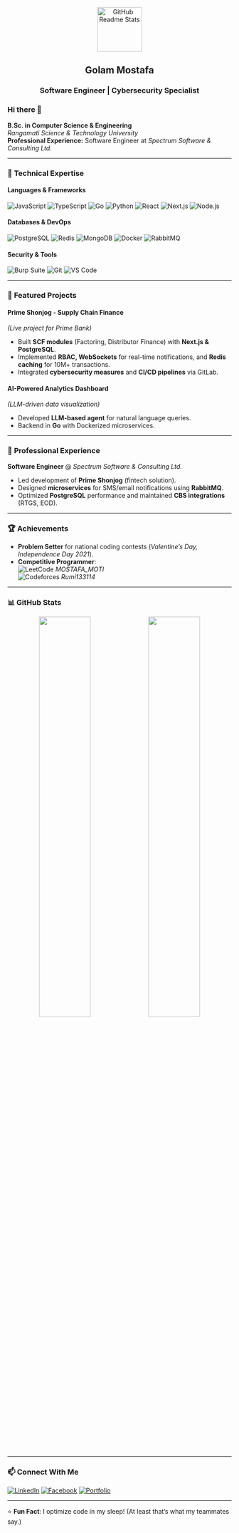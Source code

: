 <p align="center">
    <img width="100px" src="https://res.cloudinary.com/anuraghazra/image/upload/v1594908242/logo_ccswme.svg" align="center" alt="GitHub Readme Stats" />
    <h2 align="center">Golam Mostafa</h2>
    <h3 align="center">Software Engineer | Cybersecurity Specialist</h3>
</p>

### Hi there 👋

**B.Sc. in Computer Science & Engineering**  
*Rangamati Science & Technology University*  
**Professional Experience:** Software Engineer at *Spectrum Software & Consulting Ltd.*

---

### 🔧 **Technical Expertise**

#### **Languages & Frameworks**
![JavaScript](https://img.shields.io/badge/-JavaScript-F7DF1E?style=flat&logo=javascript&logoColor=black)
![TypeScript](https://img.shields.io/badge/-TypeScript-3178C6?style=flat&logo=typescript&logoColor=white)
![Go](https://img.shields.io/badge/-Go-00ADD8?style=flat&logo=go&logoColor=white)
![Python](https://img.shields.io/badge/-Python-3776AB?style=flat&logo=python&logoColor=white)
![React](https://img.shields.io/badge/-React-61DAFB?style=flat&logo=react&logoColor=black)
![Next.js](https://img.shields.io/badge/-Next.js-000000?style=flat&logo=next.js&logoColor=white)
![Node.js](https://img.shields.io/badge/-Node.js-339933?style=flat&logo=node.js&logoColor=white)

#### **Databases & DevOps**
![PostgreSQL](https://img.shields.io/badge/-PostgreSQL-4169E1?style=flat&logo=postgresql&logoColor=white)
![Redis](https://img.shields.io/badge/-Redis-DC382D?style=flat&logo=redis&logoColor=white)
![MongoDB](https://img.shields.io/badge/-MongoDB-47A248?style=flat&logo=mongodb&logoColor=white)
![Docker](https://img.shields.io/badge/-Docker-2496ED?style=flat&logo=docker&logoColor=white)
![RabbitMQ](https://img.shields.io/badge/-RabbitMQ-FF6600?style=flat&logo=rabbitmq&logoColor=white)

#### **Security & Tools**
![Burp Suite](https://img.shields.io/badge/-Burp_Suite-000000?style=flat&logo=burp-suite&logoColor=white)
![Git](https://img.shields.io/badge/-Git-F05032?style=flat&logo=git&logoColor=white)
![VS Code](https://img.shields.io/badge/-VS_Code-007ACC?style=flat&logo=visual-studio-code&logoColor=white)

---

### 🚀 **Featured Projects**

#### **Prime Shonjog - Supply Chain Finance**  
*(Live project for Prime Bank)*  
- Built **SCF modules** (Factoring, Distributor Finance) with **Next.js & PostgreSQL**.  
- Implemented **RBAC, WebSockets** for real-time notifications, and **Redis caching** for 10M+ transactions.  
- Integrated **cybersecurity measures** and **CI/CD pipelines** via GitLab.  

#### **AI-Powered Analytics Dashboard**  
*(LLM-driven data visualization)*  
- Developed **LLM-based agent** for natural language queries.  
- Backend in **Go** with Dockerized microservices.  

---

### 💼 **Professional Experience**  
**Software Engineer** @ *Spectrum Software & Consulting Ltd.*  
- Led development of **Prime Shonjog** (fintech solution).  
- Designed **microservices** for SMS/email notifications using **RabbitMQ**.  
- Optimized **PostgreSQL** performance and maintained **CBS integrations** (RTGS, EOD).  

---

### 🏆 **Achievements**  
- **Problem Setter** for national coding contests (*Valentine’s Day, Independence Day 2021*).  
- **Competitive Programmer**:  
  ![LeetCode](https://img.shields.io/badge/-LeetCode-FFA116?style=flat&logo=leetcode&logoColor=black) *MOSTAFA_MOTI*  
  ![Codeforces](https://img.shields.io/badge/-Codeforces-1F8ACB?style=flat&logo=codeforces&logoColor=white) *Rumi133114*  

---

### 📊 **GitHub Stats**  
<p align="center">
    <img width="48%" src="https://github-readme-stats.vercel.app/api?username=golammostafa13&show_icons=true&theme=tokyonight" />
    <img width="48%" src="https://github-readme-stats.vercel.app/api/top-langs/?username=golammostafa13&layout=compact&theme=tokyonight" />
</p>

---

### 📫 **Connect With Me**  
[![LinkedIn](https://img.shields.io/badge/-LinkedIn-0A66C2?style=for-the-badge&logo=linkedin&logoColor=white)](https://www.linkedin.com/in/golam-mostafa-09b7811b7/)
[![Facebook](https://img.shields.io/badge/-Facebook-1877F2?style=for-the-badge&logo=facebook&logoColor=white)](https://www.facebook.com/webDevMostafa)
[![Portfolio](https://img.shields.io/badge/-Portfolio-000000?style=for-the-badge&logo=google-chrome&logoColor=white)](https://golammostafa13.github.io/portfolio/)

---

⭐ **Fun Fact**: I optimize code in my sleep! (At least that’s what my teammates say.)
